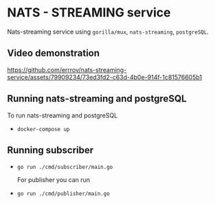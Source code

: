 # NATS - STREAMING service

Nats-streaming service using ```gorilla/mux```, ```nats-streaming```, ```postgreSQL```.

## Video demonstration

https://github.com/errrov/nats-streaming-service/assets/79909234/73ed3fd2-c63d-4b0e-914f-1c81576605b1

## Running nats-streaming and postgreSQL

To run nats-streaming and postgreSQL

- ```docker-compose up```

## Running subscriber

- ```go run ./cmd/subscriber/main.go```

    For publisher you can run

- ```go run ./cmd/publisher/main.go```

